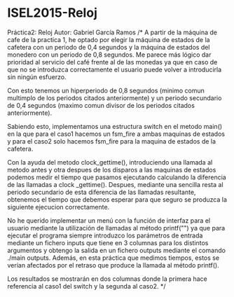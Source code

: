 # ISEL2015-Reloj

Práctica2: Reloj
Autor: Gabriel García Ramos
/*
A partir de la máquina de cafe de la practica 1, he optado por elegir la máquina de estados de la cafetera con un periodo de 0,4 segundos y la máquina de estados del monedero con un periodo de 0,8 segundos. Me parece más lógico dar prioridad al servicio del café frente al de las monedas ya que en caso de que no se introduzca correctamente el usuario puede volver a introducirla sin ningún esfuerzo.

Con esto tenemos un hiperperiodo de 0,8 segundos (minimo comun multimplo de los periodos citados anteriormente) y un periodo secundario de 0,4 segundos (maximo comun divisor de los periodos citados anteriormente).

Sabiendo esto, implementamos una estructura switch en el metodo main() en la que para el caso1 hacemos un fsm_fire a ambas maquinas de estados y para el caso2 solo hacemos fsm_fire para la maquina de estados de la cafetera. 

Con la ayuda del metodo clock_gettime(), introduciendo una llamada al metodo antes y otra despues de los disparos a las maquinas de estados podemos medir el tiempo que pasamos ejecutando calculando la diferencia de las llamadas a clock _gettime(). Despues, mediante una sencilla resta al periodo secundario de esta diferencia de las llamadas resultante, obtenemos el tiempo que debemos esperar para que seguro se produzca la siguiente ejecucion correctamente.

No he querido implementar un menú con la función de interfaz para el usuario mediante la utilización de llamadas al método printf("") ya que para ejecutar el programa siempre introduzco los parámetros de entrada mediante un fichero inputs que tiene en 3 columnas para los distintos argumentos y obtengo la salida en un fichero outputs mediante el comando ./main <inputs >outputs. Además, en esta práctica que medimos tiempos, estos se verían afectados por el retraso que produce la llamada al método printf(). 

Los resultados se mostrarán en dos columnas donde la primera hace referencia al caso1 del switch y la segunda al caso2.
*/
